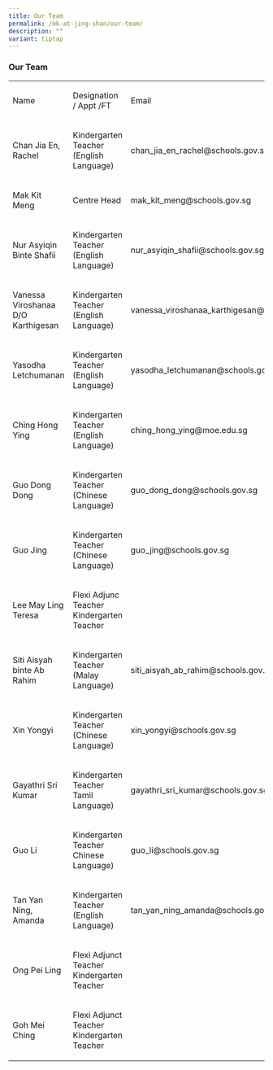 ```yaml
---
title: Our Team
permalink: /mk-at-jing-shan/our-team/
description: ""
variant: tiptap
---
```

<h3>Our Team</h3>
<p></p>
<table style="minWidth: 75px">
<colgroup>
<col>
<col>
<col>
</colgroup>
<tbody>
<tr>
<td rowspan="1" colspan="1">
<p>Name</p>
</td>
<td rowspan="1" colspan="1">
<p>Designation / Appt /FT</p>
</td>
<td rowspan="1" colspan="1">
<p>Email</p>
</td>
</tr>
<tr>
<td rowspan="1" colspan="1">
<p>Chan Jia En, Rachel</p>
</td>
<td rowspan="1" colspan="1">
<p>Kindergarten Teacher (English Language)</p>
</td>
<td rowspan="1" colspan="1">
<p><a rel="noopener noreferrer nofollow" target="_blank">chan_jia_en_rachel@schools.gov.sg</a>
</p>
</td>
</tr>
<tr>
<td rowspan="1" colspan="1">
<p>Mak Kit Meng</p>
</td>
<td rowspan="1" colspan="1">
<p>Centre Head</p>
</td>
<td rowspan="1" colspan="1">
<p><a rel="noopener noreferrer nofollow" target="_blank">mak_kit_meng@schools.gov.sg</a>
</p>
</td>
</tr>
<tr>
<td rowspan="1" colspan="1">
<p>Nur Asyiqin Binte Shafii</p>
</td>
<td rowspan="1" colspan="1">
<p>Kindergarten Teacher (English Language)</p>
</td>
<td rowspan="1" colspan="1">
<p><a rel="noopener noreferrer nofollow" target="_blank">nur_asyiqin_shafii@schools.gov.sg</a>
</p>
</td>
</tr>
<tr>
<td rowspan="1" colspan="1">
<p>Vanessa Viroshanaa D/O Karthigesan</p>
</td>
<td rowspan="1" colspan="1">
<p>Kindergarten Teacher (English Language)</p>
</td>
<td rowspan="1" colspan="1">
<p><a rel="noopener noreferrer nofollow" target="_blank">vanessa_viroshanaa_karthigesan@schools.gov.sg</a>
</p>
</td>
</tr>
<tr>
<td rowspan="1" colspan="1">
<p>Yasodha Letchumanan</p>
</td>
<td rowspan="1" colspan="1">
<p>Kindergarten Teacher (English Language)</p>
</td>
<td rowspan="1" colspan="1">
<p><a rel="noopener noreferrer nofollow" target="_blank">yasodha_letchumanan@schools.gov.sg</a>
</p>
</td>
</tr>
<tr>
<td rowspan="1" colspan="1">
<p>Ching Hong Ying</p>
</td>
<td rowspan="1" colspan="1">
<p>Kindergarten Teacher (English Language)</p>
</td>
<td rowspan="1" colspan="1">
<p><a rel="noopener noreferrer nofollow" target="_blank">ching_hong_ying@moe.edu.sg</a>
</p>
</td>
</tr>
<tr>
<td rowspan="1" colspan="1">
<p>Guo Dong Dong</p>
</td>
<td rowspan="1" colspan="1">
<p>Kindergarten Teacher (Chinese Language)</p>
</td>
<td rowspan="1" colspan="1">
<p><a rel="noopener noreferrer nofollow" target="_blank">guo_dong_dong@schools.gov.sg</a>
</p>
</td>
</tr>
<tr>
<td rowspan="1" colspan="1">
<p>Guo Jing</p>
</td>
<td rowspan="1" colspan="1">
<p>Kindergarten Teacher (Chinese Language)</p>
</td>
<td rowspan="1" colspan="1">
<p><a rel="noopener noreferrer nofollow" target="_blank">guo_jing@schools.gov.sg</a>
</p>
</td>
</tr>
<tr>
<td rowspan="1" colspan="1">
<p>Lee May Ling Teresa</p>
</td>
<td rowspan="1" colspan="1">
<p>Flexi Adjunc Teacher Kindergarten Teacher</p>
</td>
<td rowspan="1" colspan="1">
<p>&nbsp;</p>
</td>
</tr>
<tr>
<td rowspan="1" colspan="1">
<p>Siti Aisyah binte Ab Rahim</p>
</td>
<td rowspan="1" colspan="1">
<p>Kindergarten Teacher (Malay Language)</p>
</td>
<td rowspan="1" colspan="1">
<p><a rel="noopener noreferrer nofollow" target="_blank">siti_aisyah_ab_rahim@schools.gov.sg</a>
</p>
</td>
</tr>
<tr>
<td rowspan="1" colspan="1">
<p>Xin Yongyi</p>
</td>
<td rowspan="1" colspan="1">
<p>Kindergarten Teacher (Chinese Language)</p>
</td>
<td rowspan="1" colspan="1">
<p><a rel="noopener noreferrer nofollow" target="_blank">xin_yongyi@schools.gov.sg</a>
</p>
</td>
</tr>
<tr>
<td rowspan="1" colspan="1">
<p>Gayathri Sri Kumar</p>
</td>
<td rowspan="1" colspan="1">
<p>Kindergarten Teacher Tamil Language)</p>
</td>
<td rowspan="1" colspan="1">
<p><a rel="noopener noreferrer nofollow" target="_blank">gayathri_sri_kumar@schools.gov.sg</a>
</p>
</td>
</tr>
<tr>
<td rowspan="1" colspan="1">
<p>Guo Li</p>
</td>
<td rowspan="1" colspan="1">
<p>Kindergarten Teacher Chinese Language)</p>
</td>
<td rowspan="1" colspan="1">
<p><a rel="noopener noreferrer nofollow" target="_blank">guo_li@schools.gov.sg</a>
</p>
</td>
</tr>
<tr>
<td rowspan="1" colspan="1">
<p>Tan Yan Ning, Amanda</p>
</td>
<td rowspan="1" colspan="1">
<p>Kindergarten Teacher (English Language)</p>
</td>
<td rowspan="1" colspan="1">
<p><a rel="noopener noreferrer nofollow" target="_blank">tan_yan_ning_amanda@schools.gov.sg</a>
</p>
</td>
</tr>
<tr>
<td rowspan="1" colspan="1">
<p>Ong Pei Ling</p>
</td>
<td rowspan="1" colspan="1">
<p>Flexi Adjunct Teacher Kindergarten Teacher</p>
</td>
<td rowspan="1" colspan="1">
<p>&nbsp;</p>
</td>
</tr>
<tr>
<td rowspan="1" colspan="1">
<p>Goh Mei Ching</p>
</td>
<td rowspan="1" colspan="1">
<p>Flexi Adjunct Teacher Kindergarten Teacher</p>
</td>
<td rowspan="1" colspan="1">
<p>&nbsp;</p>
</td>
</tr>
</tbody>
</table>
<p></p>